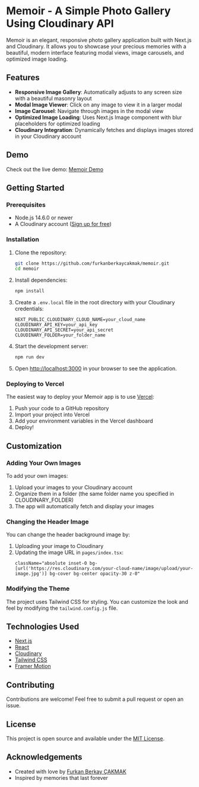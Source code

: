 # Memoir - A Simple Photo Gallery Using Cloudinary API

Memoir is an elegant, responsive photo gallery application built with Next.js and Cloudinary. It allows you to showcase your precious memories with a beautiful, modern interface featuring modal views, image carousels, and optimized image loading.

## Features

- **Responsive Image Gallery**: Automatically adjusts to any screen size with a beautiful masonry layout
- **Modal Image Viewer**: Click on any image to view it in a larger modal
- **Image Carousel**: Navigate through images in the modal view
- **Optimized Image Loading**: Uses Next.js Image component with blur placeholders for optimized loading
- **Cloudinary Integration**: Dynamically fetches and displays images stored in your Cloudinary account

## Demo

Check out the live demo: [Memoir Demo](https://memoir-opal.vercel.app/)

## Getting Started

### Prerequisites

- Node.js 14.6.0 or newer
- A Cloudinary account ([Sign up for free](https://cloudinary.com/users/register/free))

### Installation

1. Clone the repository:
   ```bash
   git clone https://github.com/furkanberkaycakmak/memoir.git
   cd memoir
   ```

2. Install dependencies:
   ```bash
   npm install
   ```

3. Create a `.env.local` file in the root directory with your Cloudinary credentials:
   ```
   NEXT_PUBLIC_CLOUDINARY_CLOUD_NAME=your_cloud_name
   CLOUDINARY_API_KEY=your_api_key
   CLOUDINARY_API_SECRET=your_api_secret
   CLOUDINARY_FOLDER=your_folder_name
   ```

4. Start the development server:
   ```bash
   npm run dev
   ```

5. Open [http://localhost:3000](http://localhost:3000) in your browser to see the application.

### Deploying to Vercel

The easiest way to deploy your Memoir app is to use [Vercel](https://vercel.com):

1. Push your code to a GitHub repository
2. Import your project into Vercel
3. Add your environment variables in the Vercel dashboard
4. Deploy!

## Customization

### Adding Your Own Images

To add your own images:

1. Upload your images to your Cloudinary account
2. Organize them in a folder (the same folder name you specified in CLOUDINARY_FOLDER)
3. The app will automatically fetch and display your images

### Changing the Header Image

You can change the header background image by:

1. Uploading your image to Cloudinary
2. Updating the image URL in `pages/index.tsx`:
   ```tsx
   className="absolute inset-0 bg-[url('https://res.cloudinary.com/your-cloud-name/image/upload/your-image.jpg')] bg-cover bg-center opacity-30 z-0"
   ```

### Modifying the Theme

The project uses Tailwind CSS for styling. You can customize the look and feel by modifying the `tailwind.config.js` file.

## Technologies Used

- [Next.js](https://nextjs.org/)
- [React](https://reactjs.org/)
- [Cloudinary](https://cloudinary.com/)
- [Tailwind CSS](https://tailwindcss.com/)
- [Framer Motion](https://www.framer.com/motion/)

## Contributing

Contributions are welcome! Feel free to submit a pull request or open an issue.

## License

This project is open source and available under the [MIT License](LICENSE).

## Acknowledgements

- Created with love by [Furkan Berkay ÇAKMAK](https://instagram.com/furkanberkaycakmak)
- Inspired by memories that last forever
